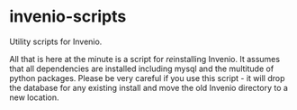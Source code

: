 invenio-scripts
===============

Utility scripts for Invenio.

All that is here at the minute is a script for *re*installing Invenio. It
assumes that all dependencies are installed including mysql and the multitude
of python packages. Please be very careful if you use this script - it will
drop the database for any existing install and move the old Invenio directory
to a new location.
